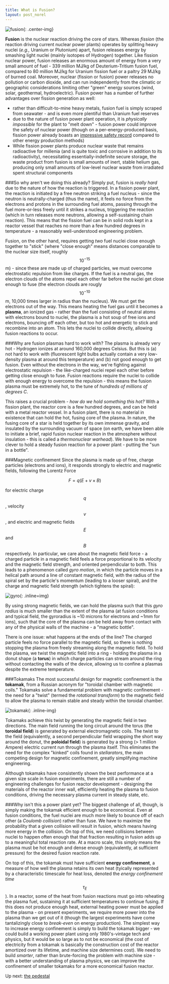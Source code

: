 ```yaml
---
title: What is Fusion?
layout: post_norel
---
```


![fusion](/images/fusionprimer/fusion.png){: .center-img}

**Fusion** is the nuclear reaction driving the core of stars.  Whereas *fission* (the reaction driving current nuclear power plants) operates by splitting heavy nuclei (*e.g.,* Uranium or Plutonium) apart, fusion releases energy by smashing light nuclei (mainly isotopes of Hydrogen) together.  Like fission nuclear power, fusion releases an enormous amount of energy from a very small amount of fuel - 339 million MJ/kg of Deuterium-Tritium fusion fuel, compared to 80 million MJ/kg for Uranium fission fuel or a paltry 29 MJ/kg of burned coal.  Moreover, nuclear (fission or fusion) power releases no pollution or carbon dioxide, and can run independently from the climatic or geographic considerations limiting other "green" energy sources (wind, solar, geothermal, hydroelectric).  Fusion power has a number of further advantages over fission generation as well:

* rather than difficult-to-mine heavy metals, fusion fuel is simply scraped from seawater - and is even more plentiful than Uranium fuel reserves
* due to the nature of fusion power plant operation, it is *physically impossible* for the plant to "melt down" - fusion power could improve the safety of nuclear power (though on a per-energy-produced basis, fission power already boasts an [impressive safety record](http://motherboard.vice.com/blog/whats-the-deadliest-power-source) compared to other energy production methods)
* While fission power plants produce nuclear waste that remains radioactive for millenia (and is quite toxic and corrosive in addition to its radioactivity), necessitating essentially-indefinite secure storage, the waste product from fusion is small amounts of inert, stable helium gas, producing only small amounts of low-level nuclear waste from irradiated spent structural components

###So why aren't we doing this already?
Simply put, fusion is *really hard* due to the nature of how the reaction is triggered.  In a fission power plant, the reaction is initiated by a free neutron striking a fuel nucleus - since the neutron is neutrally-charged (thus the name), it feels no force from the electrons and protons in the surrounding fuel atoms, passing through the fuel more-or-less freely until it strikes a nucleus, triggering the reaction (which in turn releases more neutrons, allowing a self-sustaining chain reaction).  This means that the fission fuel can be in solid rods kept in a reactor vessel that reaches no more than a few hundred degrees in temperature - a reasonably well-understood engineering problem.

Fusion, on the other hand, requires getting *two* fuel nuclei close enough together to "stick" (where "close enough" means distances comparable to the nuclear size itself, roughly $$10^{-15}$$ m) - since these are made up of charged particles, we must overcome electrostatic repulsion from like charges.  If the fuel is a neutral gas, the electron clouds of the atoms repel each other far before the nuclei get close enough to fuse (the electron clouds are rougly $$10^{-10}$$ m, 10,000 times larger in radius than the nucleus).  We must get the electrons out of the way.  This means heating the fuel gas until it becomes a **plasma**, an ionized gas - rather than the fuel consisting of neutral atoms with electrons bound to nuclei, the plasma is a hot soup of free ions and electrons, bouncing off each other, but too hot and energetic to stick and recombine into an atom.  This lets the nuclei to collide directly, allowing fusion reactions to occur.

###Why are fusion plasmas hard to work with?
The plasma is already very hot - Hydrogen ionizes at around 160,000 degrees Celsius.  But this is (a) not hard to work with (fluorescent light bulbs actually contain a very low-density plasma at around this temperature) and (b) not good enough to get fusion.  Even without the electrons in the way, we're fighting against electrostatic repulsion - the like-charged nuclei repel each other before getting close enough to fuse.  Fusion reactions require the nuclei to collide with enough energy to overcome the repulsion - this means the fusion plasma must be extremely hot, to the tune of *hundreds of millions of degrees C*.

This raises a crucial problem - *how do we hold something this hot?*  With a fission plant, the reactor core is a few hundred degrees, and can be held with a metal reactor vessel.  In a fusion plant, there is no material in existence that can hold the hot, fusing core of the plasma.  In nature, the fusing core of a star is held together by its own immense gravity, and insulated by the surrounding vacuum of space (on earth, we have been able to initiate a brief, rapid fusion nuclear reaction in the atmosphere without insulation - this is called a *thermonuclear warhead*).  We have to be more clever to hold a steady fusion reaction for a power plant - putting the "sun in a bottle".

###Magnetic confinement
Since the plasma is made up of free, charge particles (electrons and ions), it responds strongly to electric and magnetic fields, following the Lorentz Force

$$F = q(E + v \times B)$$

for electric charge $$q$$, velocity $$v$$, and electric and magnetic fields $$E$$ and $$B$$ respectively.  In particular, we care about the magnetic field force - a charged particle in a magnetic field feels a force proportional to its velocity and the magnetic field strength, and oriented perpendicular to both.  This leads to a phenomenon called *gyro motion*, in which the particle moves in a helical path around a line of constant magnetic field, with the radius of the spiral set by the particle's momentum (leading to a looser spiral), and the charge and magnetic field strength (which tightens the spiral):

![gyro](/images/fusionprimer/gyro.jpg){: .inline=img}

By using strong magnetic fields, we can hold the plasma such that this *gyro radius* is much smaller than the extent of the plasma (at fusion conditions and typical field, the gyroradius is ~10 microns for electrons and ~1mm for ions), such that the core of the plasma can be held away from contact with any of the physical walls of the machine - a "magnetic bottle".

There is one issue: what happens at the ends of the line?  The charged particle feels no force parallel to the magnetic field, so there is nothing stopping the plasma from freely streaming along the magnetic field.  To hold the plasma, we twist the magnetic field into a ring - holding the plasma in a donut shape (a **torus**) in which charge particles can stream around the ring without contacting the walls of the device, allowing us to confine a plasmas despite the extreme temperature.

###Tokamaks
The most successful design for magnetic confinement is the **tokamak**, from a Russian acronym for "toroidal chamber with magnetic coils."  Tokamaks solve a fundamental problem with magnetic confinement - the need for a "twist" (termed the *rotational transform*) to the magnetic field to allow the plasma to remain stable and steady within the toroidal chamber.

![tokamak](/images/fusionprimer/tokamak.jpg){: .inline-img}

Tokamaks achieve this twist by generating the magnetic field in two directions.  The main field running the long circuit around the torus (the **toroidal field**) is generated by external electromagnetic coils.  The twist to the field (equivalently, a second perpendicular field wrapping the short way around the donut, the **poloidal field**) is generated by a strong (> 1 million Ampere) electric current run through the plasma itself.  This eliminates the need for the complex "kinked" coils found in *stellarators*, the main competing design for magnetic confinement, greatly simplifying machine engineering.

Although tokamaks have consistently shown the best performance at a given size scale in fusion experiments, there are still a number of engineering challenges for fusion reactor development - designing the materials of the reactor inner wall, efficiently heating the plasma to fusion conditions, driving the necessary plasma current in steady state, etc.

###Why isn't this a power plant yet?
The biggest challenge of all, though, is simply making the tokamak efficient enough to be economical.  Even at fusion conditions, the fuel nuclei are much more likely to bounce off of each other (a *Coulomb collision*) rather than fuse.  We have to maximize the probability that a given collision will result in fusion, which means having more energy in the collision.  On top of this, we need collisions between nuclei to happen often enough that that fraction resulting in fusion adds up to a meaningful total reaction rate.  At a macro scale, this simply means the plasma must be hot enough and dense enough (equivalently, at sufficient pressure) for the desired fusion reaction rate.

On top of this, the tokamak must have sufficient **energy confinement**, a measure of how well the plasma retains its own heat (tyically represented by a characteristic timescale for heat loss, denoted the *energy confinement time* $$\tau_E$$).  In a reactor, some of the heat from fusion reactions must go into reheating the plasma fuel, sustaining it at sufficient temperatures to continue fusing.  If this does not produce enough heat, external heating power must be applied to the plasma - on present experiments, we require more power into the plasma than we get out of it (though the largest experiments have come tantalizingly close to *break-even* on energy production).  The simplest way to increase energy confinement is simply to build the tokamak bigger - we could build a working power plant using only 1980's-vintage tech and physics, but it would be so large as to not be economical (the cost of electricity from a tokamak is basically the construction cost of the reactor amortized over its lifetime, and machine size determines cost).  We need to build *smarter*, rather than brute-forcing the problem with machine size - with a better understanding of plasma physics, we can improve the confinement of smaller tokamaks for a more economical fusion reactor.

Up next: [the pedestal](/pages/fusionprimer/pedestal)